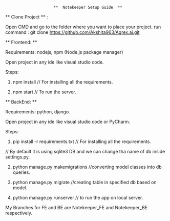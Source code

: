                          **  Notekeeper Setup Guide  **

** Clone Project ** :

Open CMD and go to the folder where you want to place your project.
run command : git clone https://github.com/Akshita963/Agrex.ai.git
 
 
** Frontend: **

Requirements: nodejs, npm (Node.js package manager) 

Open project in any ide like visual studio code. 

Steps: 

1. npm install       // For installing all the requirements. 

2. npm start        // To run the server. 

 

 

** BackEnd: **

Requirements: python, django. 

Open project in any ide like visual studio code or PyCharm. 

Steps: 

1. pip install -r requirements.txt              // For installing all the requirements. 

// By default it is using sqlite3 DB and we can change tha name of db inside settings.py. 

2. python manage.py makemigrations   //converting model classes into db queries. 

3. python manage.py migrate              //creating table in specified db based on model. 

4. python manage.py runserver                  // to run the app on local server. 

My Branches for FE and BE are Notekeeper_FE and Notekeeper_BE respectively.
